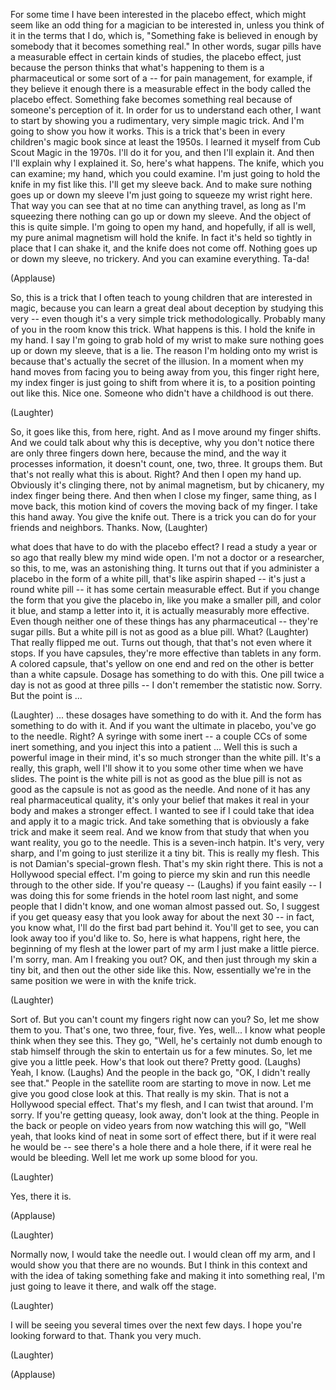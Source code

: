 
For some time I have been interested in
the placebo effect,
which might seem like an odd thing
for a magician to be interested in,
unless you think of it in the terms that I do,
which is, &quot;Something fake
is believed in enough by somebody
that it becomes something real.&quot;
In other words, sugar pills
have a measurable effect in certain kinds of studies,
the placebo effect,
just because the person thinks
that what&#39;s happening to them is a pharmaceutical
or some sort of a --
for pain management, for example,
if they believe it enough there is a measurable effect in the body
called the placebo effect.
Something fake becomes
something real
because of someone&#39;s perception of it.
In order for us to understand each other,
I want to start by showing you a rudimentary,
very simple magic trick.
And I&#39;m going to show you how it works. This is a trick
that&#39;s been in every children&#39;s magic book since at least the 1950s.
I learned it myself from Cub Scout Magic in the 1970s.
I&#39;ll do it for you, and then I&#39;ll explain it.
And then I&#39;ll explain why I explained it.
So, here&#39;s what happens.
The knife, which you can examine; my hand, which you could examine.
I&#39;m just going to hold the knife in my fist like this.
I&#39;ll get my sleeve back.
And to make sure nothing goes up or down my sleeve
I&#39;m just going to squeeze my wrist right here.
That way you can see that at no time
can anything travel, as long as I&#39;m squeezing there
nothing can go up or down my sleeve.
And the object of this is quite simple.
I&#39;m going to open my hand,
and hopefully, if all is well,
my pure animal magnetism will hold the knife.
In fact it&#39;s held so tightly in place
that I can shake it,
and the knife does not come off.
Nothing goes up or down my sleeve,
no trickery. And you can examine everything.
Ta-da!

(Applause)

So, this is a trick that I often teach to young children
that are interested in magic, because you can learn
a great deal about deception by studying
this very -- even though it&#39;s a very simple trick methodologically.
Probably many of you in the room know this trick.
What happens is this.
I hold the knife in my hand.
I say I&#39;m going to grab hold of my wrist
to make sure nothing goes up or down my sleeve,
that is a lie.
The reason I&#39;m holding onto my wrist
is because that&#39;s actually the secret
of the illusion.
In a moment when my hand moves from facing you
to being away from you,
this finger right here, my index finger is just going to shift
from where it is, to a position
pointing out like this.
Nice one.
Someone who didn&#39;t have a childhood is out there.

(Laughter)

So, it goes like this, from here, right.
And as I move around my finger shifts.
And we could talk about why this is deceptive,
why you don&#39;t notice there are only three fingers down here,
because the mind, and the way it processes information,
it doesn&#39;t count, one, two, three. It groups them.
But that&#39;s not really what this is about. Right? And then I open my hand up.
Obviously it&#39;s clinging there, not by animal magnetism,
but by chicanery,
my index finger being there.
And then when I close my finger, same thing,
as I move back, this motion
kind of covers the moving back of my finger.
I take this hand away. You give the knife out.
There is a trick you can do for your friends and neighbors. Thanks.
Now, 
(Laughter)

what does that have to do with the placebo effect?
I read a study a year or so ago
that really blew my mind wide open.
I&#39;m not a doctor or a researcher, so this, to me,
was an astonishing thing.
It turns out that if you administer
a placebo in the form of a white pill,
that&#39;s like aspirin shaped --
it&#39;s just a round white pill -- it has some certain measurable effect.
But if you change the form that you give the placebo in,
like you make a smaller pill,
and color it blue, and stamp a letter into it,
it is actually measurably more effective.
Even though neither one of these things
has any pharmaceutical -- they&#39;re sugar pills.
But a white pill is not as good as a blue pill.
What? 
(Laughter)
 That really flipped me out.
Turns out though, that that&#39;s not even where it stops.
If you have capsules,
they&#39;re more effective than tablets in any form.
A colored capsule, that&#39;s yellow on one end and red on the other
is better than a white capsule.
Dosage has something to do with this.
One pill twice a day
is not as good at three pills --
I don&#39;t remember the statistic now. Sorry.
But the point is ...

(Laughter)
 ... these dosages have something to do with it.
And the form has something to do with it.
And if you want the ultimate in placebo,
you&#39;ve go to the needle.
Right? A syringe with some inert --
a couple CCs of some inert something,
and you inject this into a patient ...
Well this is such a powerful image in their mind,
it&#39;s so much stronger than the white pill.
It&#39;s a really, this graph, well I&#39;ll show it to you
some other time when we have slides.
The point is
the white pill is not as good as the blue pill
is not as good as the capsule is not as good as the needle.
And none of it has any real pharmaceutical quality,
it&#39;s only your belief that makes it real
in your body and makes a stronger effect.
I wanted to see if I could take that idea
and apply it to a magic trick.
And take something that is obviously a fake trick
and make it seem real.
And we know from that study
that when you want reality, you go to the needle.
This is a seven-inch hatpin. It&#39;s very, very sharp,
and I&#39;m going to just sterilize it a tiny bit.
This is really my flesh. This is not
Damian&#39;s special-grown flesh.
That&#39;s my skin right there. This is not a Hollywood special effect.
I&#39;m going to pierce my skin
and run this needle through to the other side.
If you&#39;re queasy -- (Laughs)
if you faint easily -- I was doing this for some friends
in the hotel room last night, and some people that I didn&#39;t know,
and one woman almost passed out.
So, I suggest if you get queasy easy
that you look away for about the next 30 --
in fact, you know what, I&#39;ll do the first bad part behind it.
You&#39;ll get to see, you can look away too if you&#39;d like to.
So, here is what happens, right here,
the beginning of my flesh
at the lower part of my arm I just make
a little pierce.
I&#39;m sorry, man. Am I freaking you out?
OK, and then just through my skin a tiny bit,
and then out the other side like this.
Now, essentially we&#39;re in the same position we were in
with the knife trick.

(Laughter)

Sort of.
But you can&#39;t count my fingers right now can you?
So, let me show them to you. That&#39;s one, two
three, four, five.
Yes, well...
I know what people think when they see this.
They go, &quot;Well, he&#39;s certainly not dumb enough
to stab himself through the skin to entertain us for a few minutes.
So, let me give you a little peek.
How&#39;s that look out there? Pretty good.
(Laughs)
Yeah, I know. (Laughs)
And the people in the back go, &quot;OK, I didn&#39;t really see that.&quot;
People in the satellite room are starting to move in now.
Let me give you good close look at this.
That really is my skin. That is not a Hollywood special effect.
That&#39;s my flesh, and I can twist that around.
I&#39;m sorry. If you&#39;re getting queasy, look away,
don&#39;t look at the thing.
People in the back or people on video years from now watching this
will go, &quot;Well yeah, that looks kind of neat
in some sort of effect there, but if it were real he would be --
see there&#39;s a hole there and a hole there, if it were real he would be bleeding.
Well let me work up some blood for you.

(Laughter)

Yes, there it is.

(Applause)


(Laughter)

Normally now, I would take the needle out.
I would clean off my arm, and I would show you that there are no wounds.
But I think in this context
and with the idea of taking something fake
and making it into something real,
I&#39;m just going to leave it there,
and walk off the stage.

(Laughter)

I will be seeing you several times over the next few days.
I hope you&#39;re looking forward to that. Thank you very much.

(Laughter)


(Applause)

